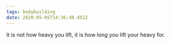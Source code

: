 ```yaml
---
tags: bodybuilding
date: 2020-05-05T14:36:48.451Z
---
```


It is not how heavy you lift, it is how long you lift your heavy for.